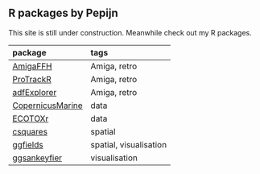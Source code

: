 
## R packages by Pepijn

This site is still under construction. Meanwhile check out my R
packages.

<table>
<thead>
<tr>
<th style="text-align:left;">
package
</th>
<th style="text-align:left;">
tags
</th>
</tr>
</thead>
<tbody>
<tr>
<td style="text-align:left;">
<a href="https://pepijn-devries.github.io/AmigaFFH/">AmigaFFH</a>
</td>
<td style="text-align:left;">
Amiga, retro
</td>
</tr>
<tr>
<td style="text-align:left;">
<a href="https://pepijn-devries.github.io/ProTrackR/">ProTrackR</a>
</td>
<td style="text-align:left;">
Amiga, retro
</td>
</tr>
<tr>
<td style="text-align:left;">
<a href="https://pepijn-devries.github.io/adfExplorer/">adfExplorer</a>
</td>
<td style="text-align:left;">
Amiga, retro
</td>
</tr>
<tr>
<td style="text-align:left;">
<a href="https://pepijn-devries.github.io/CopernicusMarine/">CopernicusMarine</a>
</td>
<td style="text-align:left;">
data
</td>
</tr>
<tr>
<td style="text-align:left;">
<a href="https://pepijn-devries.github.io/ECOTOXr/">ECOTOXr</a>
</td>
<td style="text-align:left;">
data
</td>
</tr>
<tr>
<td style="text-align:left;">
<a href="https://pepijn-devries.github.io/csquares/">csquares</a>
</td>
<td style="text-align:left;">
spatial
</td>
</tr>
<tr>
<td style="text-align:left;">
<a href="https://pepijn-devries.github.io/ggfields/">ggfields</a>
</td>
<td style="text-align:left;">
spatial, visualisation
</td>
</tr>
<tr>
<td style="text-align:left;">
<a href="https://pepijn-devries.github.io/ggsankeyfier/">ggsankeyfier</a>
</td>
<td style="text-align:left;">
visualisation
</td>
</tr>
</tbody>
</table>

